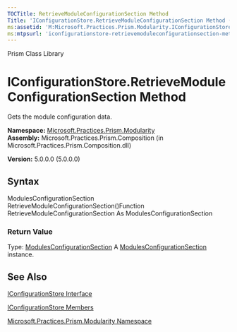 ```yaml
---
TOCTitle: RetrieveModuleConfigurationSection Method
Title: 'IConfigurationStore.RetrieveModuleConfigurationSection Method (Microsoft.Practices.Prism.Modularity)'
ms:assetid: 'M:Microsoft.Practices.Prism.Modularity.IConfigurationStore.RetrieveModuleConfigurationSection'
ms:mtpsurl: 'iconfigurationstore-retrievemoduleconfigurationsection-method-mspp-modularity.md'
---
```


Prism Class Library

IConfigurationStore.RetrieveModuleConfigurationSection Method
=================================================================

Gets the module configuration data.

**Namespace:** [Microsoft.Practices.Prism.Modularity](https://msdn.microsoft.com/library/microsoft.practices.prism.modularity)
**Assembly:** Microsoft.Practices.Prism.Composition (in Microsoft.Practices.Prism.Composition.dll)

**Version:** 5.0.0.0 (5.0.0.0)

## Syntax


ModulesConfigurationSection RetrieveModuleConfigurationSection()Function RetrieveModuleConfigurationSection As ModulesConfigurationSection
### Return Value

Type: [ModulesConfigurationSection](https://msdn.microsoft.com/library/microsoft.practices.prism.modularity.modulesconfigurationsection)
A [ModulesConfigurationSection](https://msdn.microsoft.com/library/microsoft.practices.prism.modularity.modulesconfigurationsection) instance.

See Also
--------


[IConfigurationStore Interface](https://msdn.microsoft.com/library/microsoft.practices.prism.modularity.iconfigurationstore)

[IConfigurationStore Members](https://msdn.microsoft.com/allmembers.t:microsoft.practices.prism.modularity.iconfigurationstore)

[Microsoft.Practices.Prism.Modularity Namespace](https://msdn.microsoft.com/library/microsoft.practices.prism.modularity)
